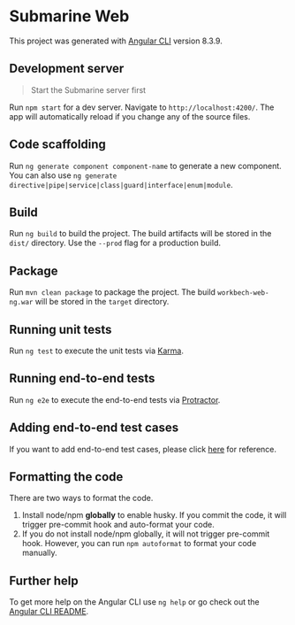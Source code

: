 # Submarine Web

This project was generated with [Angular CLI](https://github.com/angular/angular-cli) version 8.3.9.

## Development server

> Start the Submarine server first

Run `npm start` for a dev server. Navigate to `http://localhost:4200/`. The app will automatically reload if you change any of the source files.

## Code scaffolding

Run `ng generate component component-name` to generate a new component. You can also use `ng generate directive|pipe|service|class|guard|interface|enum|module`.

## Build

Run `ng build` to build the project. The build artifacts will be stored in the `dist/` directory. Use the `--prod` flag for a production build.

## Package

Run `mvn clean package` to package the project. The build `workbech-web-ng.war` will be stored in the `target` directory.

## Running unit tests

Run `ng test` to execute the unit tests via [Karma](https://karma-runner.github.io).

## Running end-to-end tests

Run `ng e2e` to execute the end-to-end tests via [Protractor](http://www.protractortest.org/).

## Adding end-to-end test cases

If you want to add end-to-end test cases, please click [here](./e2e/README.md) for reference.

## Formatting the code
There are two ways to format the code.

1. Install node/npm **globally** to enable husky. If you commit the code, it will trigger pre-commit hook and auto-format your code.
2. If you do not install node/npm globally, it will not trigger pre-commit hook. However, you can run `npm autoformat` to format your code manually.

## Further help

To get more help on the Angular CLI use `ng help` or go check out the [Angular CLI README](https://github.com/angular/angular-cli/blob/master/README.md).
